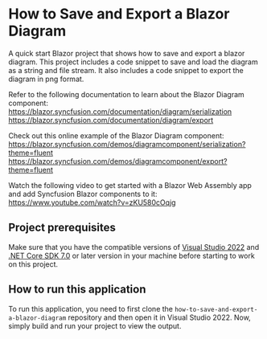 # How to Save and Export a Blazor Diagram

A quick start Blazor project that shows how to save and export a blazor diagram. This project includes a code snippet to save and load the diagram as a string and file stream. It also includes a code snippet to export the diagram in png format.
 
Refer to the following documentation to learn about the Blazor Diagram component: 
https://blazor.syncfusion.com/documentation/diagram/serialization
https://blazor.syncfusion.com/documentation/diagram/export


Check out this online example of the Blazor Diagram component:
https://blazor.syncfusion.com/demos/diagramcomponent/serialization?theme=fluent
https://blazor.syncfusion.com/demos/diagramcomponent/export?theme=fluent

Watch the following video to get started with a Blazor Web Assembly app and add Syncfusion Blazor components to it:
https://www.youtube.com/watch?v=zKU580cOqjg

## Project prerequisites
Make sure that you have the compatible versions of [Visual Studio 2022](https://visualstudio.microsoft.com/downloads/ ) and [.NET Core SDK 7.0](https://dotnet.microsoft.com/en-us/download/dotnet/7.0) or later version in your machine before starting to work on this project.

## How to run this application
To run this application, you need to first clone the `how-to-save-and-export-a-blazor-diagram` repository and then open it in Visual Studio 2022. Now, simply build and run your project to view the output.
